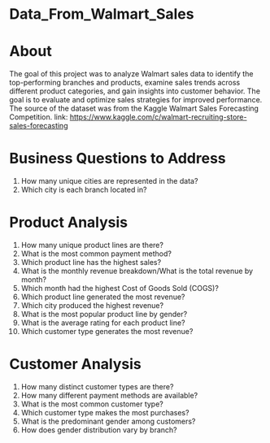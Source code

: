 # Data_From_Walmart_Sales

# About

The goal of this project was to analyze Walmart sales data to identify the top-performing branches and products, 
examine sales trends across different product categories, and gain insights into customer behavior. The goal 
is to evaluate and optimize sales strategies for improved performance. The source of the dataset was
from the Kaggle Walmart Sales Forecasting Competition. link: https://www.kaggle.com/c/walmart-recruiting-store-sales-forecasting

# Business Questions to Address
1. How many unique cities are represented in the data?
2. Which city is each branch located in?

# Product Analysis

1. How many unique product lines are there?
2. What is the most common payment method?
3. Which product line has the highest sales?
4. What is the monthly revenue breakdown/What is the total revenue by month?
5. Which month had the highest Cost of Goods Sold (COGS)?
6. Which product line generated the most revenue?
7. Which city produced the highest revenue?
8. What is the most popular product line by gender?
9. What is the average rating for each product line?
10. Which customer type generates the most revenue?

# Customer Analysis

1. How many distinct customer types are there?
2. How many different payment methods are available?
3. What is the most common customer type?
4. Which customer type makes the most purchases?
5. What is the predominant gender among customers?
6. How does gender distribution vary by branch?



